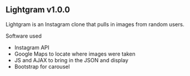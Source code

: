 ## Lightgram v1.0.0

Lightgram is an Instagram clone that pulls in images from random users.

Software used
- Instagram API
- Google Maps to locate where images were taken
- JS and AJAX to bring in the JSON and display
- Bootstrap for carousel
